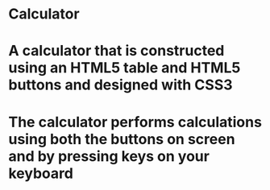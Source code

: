 # Calculator
# A calculator that is constructed using an HTML5 table and HTML5 buttons and designed with CSS3
# The calculator performs calculations using both the buttons on screen and by pressing keys on your keyboard

